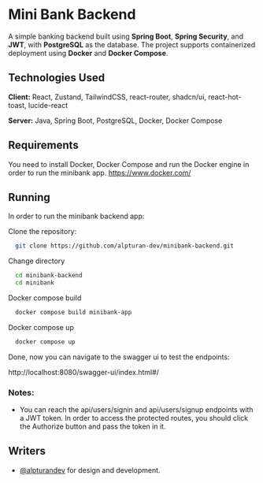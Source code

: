 
# Mini Bank Backend

A simple banking backend built using **Spring Boot**, **Spring Security**, and **JWT**, with **PostgreSQL** as the database. The project supports containerized deployment using **Docker** and **Docker Compose**.




## Technologies Used

**Client:** React, Zustand, TailwindCSS, react-router, shadcn/ui, react-hot-toast, lucide-react

**Server:** Java, Spring Boot, PostgreSQL, Docker, Docker Compose


## Requirements

You need to install Docker, Docker Compose and run the Docker engine in order to run the minibank app. https://www.docker.com/
## Running

In order to run the minibank backend app:

Clone the repository:
```bash
  git clone https://github.com/alpturan-dev/minibank-backend.git
```
Change directory
```bash
  cd minibank-backend
  cd minibank
```
Docker compose build
```bash
  docker compose build minibank-app
```
Docker compose up
```bash
  docker compose up
```
Done, now you can navigate to the swagger ui to test the endpoints:

http://localhost:8080/swagger-ui/index.html#/

### Notes: 
- You can reach the api/users/signin and api/users/signup endpoints with a JWT token. In order to access the protected routes, you should click the Authorize button and pass the token in it.


## Writers

- [@alpturandev](https://www.github.com/alpturandev) for design and development.

  

  